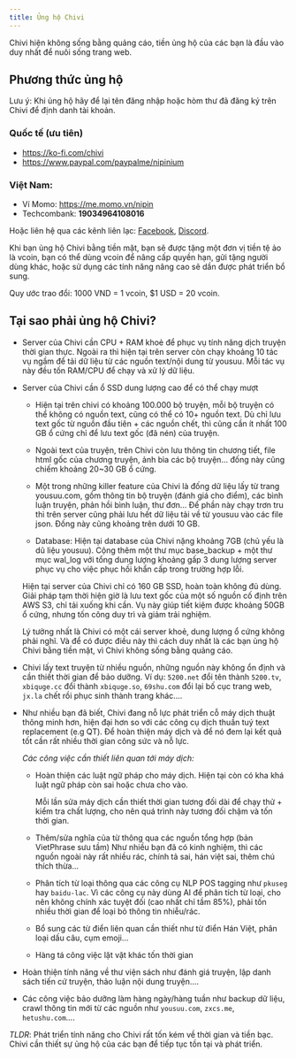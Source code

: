 ```yaml
---
title: Ủng hộ Chivi
---
```


Chivi hiện không sống bằng quảng cáo, tiền ủng hộ của các bạn là đầu vào duy nhất để nuôi sống trang web.

## Phương thức ủng hộ

<p class="em">
Lưu ý: Khi ủng hộ hãy để lại tên đăng nhập hoặc hòm thư đã đăng ký trên Chivi để định danh tài khoản.
</p>

### Quốc tế (ưu tiên)

- https://ko-fi.com/chivi
- https://www.paypal.com/paypalme/nipinium

### Việt Nam:

- Ví Momo: https://me.momo.vn/nipin
- Techcombank: **19034964108016**

Hoặc liên hệ qua các kênh liên lạc: [Facebook](https://www.facebook.com/chivi.app), [Discord](https://discord.gg/mdC3KQH).

Khi bạn ủng hộ Chivi bằng tiền mặt, bạn sẽ được tặng một đơn vị tiền tệ ảo là vcoin, bạn có thể dùng vcoin để nâng cấp quyền hạn, gửi tặng người dùng khác, hoặc sử dụng các tính năng nâng cao sẽ dần được phát triển bổ sung.

<p class="em">Quy ước trao đổi: 1000 VND = 1 vcoin, $1 USD = 20 vcoin.</p>

## Tại sao phải ủng hộ Chivi?

- Server của Chivi cần CPU + RAM khoẻ để phục vụ tính năng dịch truyện thời gian thực.
  Ngoài ra thì hiện tại trên server còn chạy khoảng 10 tác vụ ngầm để tải dữ liệu từ các nguồn text/nội dung từ yousuu. Mỗi tác vụ này đều tốn RAM/CPU để chạy và xử lý dữ liệu.

- Server của Chivi cần ổ SSD dung lượng cao để có thể chạy mượt

  - Hiện tại trên chivi có khoảng 100.000 bộ truyện, mỗi bộ truyện có thể không có nguồn text, cũng có thể có 10+ nguồn text.
    Dù chỉ lưu text gốc từ nguồn đầu tiên + các nguồn chết, thì cũng cần ít nhất 100 GB ổ cứng chỉ để lưu text gốc (đã nén) của truyện.
  - Ngoài text của truyện, trên Chivi còn lưu thông tin chương tiết, file html gốc của chương truyện, ảnh bìa các bộ truyện... đống này cũng chiếm khoảng 20~30 GB ổ cứng.

  - Một trong những killer feature của Chivi là đống dữ liệu lấy từ trang yousuu.com, gồm thông tin bộ truyện (đánh giá cho điểm), các bình luận truyện, phản hồi bình luận, thư đơn... Để phần này chạy trơn tru thì trên server cũng phải lưu hết dữ liệu tải về từ yousuu vào các file json. Đống này cũng khoảng trên dưới 10 GB.

  - Database: Hiện tại database của Chivi nặng khoảng 7GB (chủ yếu là dũ liệu yousuu). Cộng thêm một thư mục base_backup + một thư mục wal_log với tổng dung lượng khoảng gấp 3 dung lượng server phục vụ cho việc phục hồi khẩn cấp trong trường hợp lỗi.

  Hiện tại server của Chivi chỉ có 160 GB SSD, hoàn toàn không đủ dùng.
  Giải pháp tạm thời hiện giờ là lưu text gốc của một số nguồn cố định trên AWS S3, chỉ tải xuống khi cần. Vụ này giúp tiết kiệm được khoảng 50GB ổ cứng, nhưng tốn công duy trì và giảm trải nghiệm.

  Lý tưởng nhất là Chivi có một cái server khoẻ, dung lượng ổ cứng không phải nghĩ. Và để có được điều này thì cách duy nhất là các bạn ủng hộ Chivi bằng tiền mặt, vì Chivi không sống bằng quảng cáo.

- Chivi lấy text truyện từ nhiều nguồn, những nguồn này không ổn định và cần thiết thời gian để bảo dưỡng.
  Ví dụ: `5200.net` đổi tên thành `5200.tv`, `xbiquge.cc` đổi thành `xbiquge.so`, `69shu.com` đổi lại bố cục trang web, `jx.la` chết rồi phục sinh thành trang khác....

- Như nhiều bạn đã biết, Chivi đang nỗ lực phát triển cỗ máy dịch thuật thông minh hơn, hiện đại hơn so với các công cụ dịch thuần tuý text replacement (e.g QT).
  Để hoàn thiện máy dịch và để nó đem lại kết quả tốt cần rất nhiều thời gian công sức và nỗ lực.

  _Các công việc cần thiết liên quan tới máy dịch:_

  - Hoàn thiện các luật ngữ pháp cho máy dịch.
    Hiện tại còn có kha khá luật ngữ pháp còn sai hoặc chưa cho vào.

    Mỗi lần sửa máy dịch cần thiết thời gian tương đối dài để chạy thử + kiểm tra chất lượng, cho nên quá trình này tương đối chậm và tốn thời gian.

  - Thêm/sửa nghĩa của từ thông qua các nguồn tổng hợp (bản VietPhrase sưu tầm)
    Như nhiều bạn đã có kinh nghiệm, thì các nguồn ngoài này rất nhiều rác, chính tả sai, hán việt sai, thêm chú thích thừa...

  - Phân tích từ loại thông qua các công cụ NLP POS tagging như `pkuseg` hay `baidu-lac`.
    Vì các công cụ này dùng AI để phân tích từ loại, cho nên không chính xác tuyệt đối (cao nhất chỉ tầm 85%), phải tốn nhiều thời gian để loại bỏ thông tin nhiễu/rác.

  - Bổ sung các từ điển liên quan cần thiết như từ điển Hán Việt, phân loại dấu câu, cụm emoji...

  - Hàng tá công việc lặt vặt khác tốn thời gian

- Hoàn thiện tính năng về thư viện sách như đánh giá truyện, lập danh sách tiến cứ truyện, thảo luận nội dung truyện....

- Các công việc bảo dưỡng làm hàng ngày/hàng tuần như backup dữ liệu, crawl thông tin mới từ các nguồn như `yousuu.com`, `zxcs.me`, `hetushu.com`....

_TLDR_: Phát triển tính năng cho Chivi rất tốn kém về thời gian và tiền bạc. Chivi cần thiết sự ủng hộ của các bạn để tiếp tục tồn tại và phát triển.
